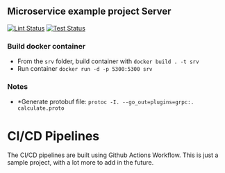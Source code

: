 
## Microservice example project Server

[![Lint Status](https://github.com/dansku/microservice_example_server/workflows/golangci-lint/badge.svg)](https://github.com/dansku/microservice_example_server/actions) [![Test Status](https://github.com/dansku/microservice_example_server/workflows/code-test/badge.svg)](https://github.com/dansku/microservice_example_server/actions)


### Build docker container
* From the `srv` folder, build container with `docker build . -t srv`
* Run container `docker run -d -p 5300:5300 srv`

### Notes
* *Generate protobuf file: `protoc -I. --go_out=plugins=grpc:. calculate.proto`

# CI/CD Pipelines
The CI/CD pipelines are built using Github Actions Workflow. This is just a sample project, with a lot more to add in the future.